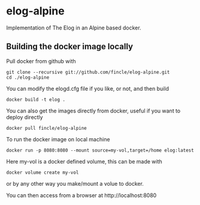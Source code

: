 # elog-alpine
Implementation of The Elog in an Alpine based docker.

## Building the docker image locally
Pull docker from github with
```
git clone --recursive git://github.com/fincle/elog-alpine.git
cd ./elog-alpine
```

You can modify the elogd.cfg file if you like, or not, and then build
```
docker build -t elog .
```

You can also get the images directly from docker, useful if you want to deploy directly

```
docker pull fincle/elog-alpine
```

To run the docker image on local machine
```
docker run -p 8080:8080 --mount source=my-vol,target=/home elog:latest
```

Here my-vol is a docker defined volume, this can be made with 
```
docker volume create my-vol
```
or by any other way you make/mount a volue to docker.

You can then access from a browser at http://localhost:8080
